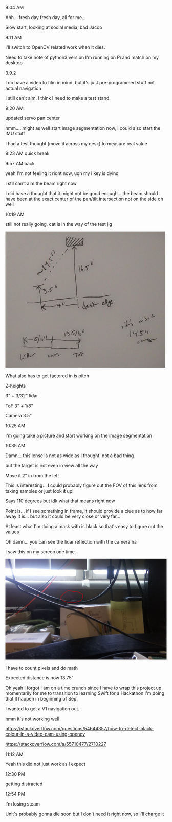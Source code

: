 9:04 AM

Ahh... fresh day fresh day, all for me...

Slow start, looking at social media, bad Jacob

9:11 AM

I'll switch to OpenCV related work when it dies.

Need to take note of python3 version I'm running on Pi and match on my desktop

3.9.2

I do have a video to film in mind, but it's just pre-programmed stuff not actual navigation

I still can't aim. I think I need to make a test stand.

9:20 AM

updated servo pan center

hmm.... might as well start image segmentation now, I could also start the IMU stuff

I had a test thought (move it across my desk) to measure real value

9:23 AM quick break

9:57 AM back

yeah I'm not feeling it right now, ugh my i key is dying

I stll can't aim the beam right now

I did have a thought that it might not be good enough... the beam should have been at the exact center of the pan/tilt intersection not on the side oh well

10:19 AM

still not really going, cat is in the way of the test jig

<img src="../../images/test-scenario.JPG" width="500"/>

What also has to get factored in is pitch

Z-heights

3" + 3/32" lidar

ToF 3" + 1/8"

Camera 3.5"

10:25 AM

I'm going take a picture and start working on the image segmentation

10:35 AM

Damn... this lense is not as wide as I thought, not a bad thing

but the target is not even in view all the way

Move it 2" in from the left

This is interesting... I could probably figure out the FOV of this lens from taking samples or just look it up!

Says 110 degrees but idk what that means right now

Point is... if I see something in frame, it should provide a clue as to how far away it is... but also it could be very close or very far...

At least what I'm doing a mask with is black so that's easy to figure out the values

Oh damn... you can see the lidar reflection with the camera ha

I saw this on my screen one time.

<img src="../../images/lidar-pattern.JPG" width="800"/>

I have to count pixels and do math

Expected distance is now 13.75"

Oh yeah I forgot I am on a time crunch since I have to wrap this project up momentarily for me to transition to learning Swift for a Hackathon I'm doing that'll happen in beginning of Sep.

I wanted to get a V1 navigation out.

hmm it's not working well

https://stackoverflow.com/questions/54644357/how-to-detect-black-colour-in-a-video-cam-using-opencv

https://stackoverflow.com/a/55710477/2710227

11:12 AM

Yeah this did not just work as I expect

12:30 PM

getting distracted

12:54 PM

I'm losing steam

Unit's probably gonna die soon but I don't need it right now, so I'll charge it

